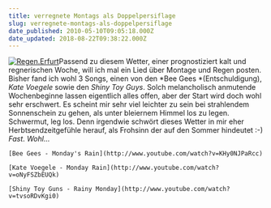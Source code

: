```yaml
---
title: verregnete Montags als Doppelpersiflage
slug: verregnete-montags-als-doppelpersiflage
date_published: 2010-05-10T09:05:18.000Z
date_updated: 2018-08-22T09:38:22.000Z
---
```


[![Regen.Erfurt](//thafaker.de/wp-content/uploads/2010/05/Regen.Erfurt.png)](http://thafaker.de/wp-content/uploads/2010/05/Regen.Erfurt.png)Passend zu diesem Wetter, einer prognostiziert kalt und regnerischen Woche, will ich mal ein Lied über Montage und Regen posten. Bisher fand ich wohl 3 Songs, einen von den *Bee Gees *(Entschuldigung), *Kate Voegele* sowie den *Shiny Toy Guys*. Solch melancholisch anmutende Wochenbeginne lassen eigentlich alles offen, aber der Start wird doch wohl sehr erschwert. Es scheint mir sehr viel leichter zu sein bei strahlendem Sonnenschein zu gehen, als unter bleiernem Himmel los zu legen. Schwermut, leg los. Denn irgendwie schwört dieses Wetter in mir eher Herbtsendzeitgefühle herauf, als Frohsinn der auf den Sommer hindeutet :-) *Fast*. *Wohl...*

`[Bee Gees - Monday's Rain](http://www.youtube.com/watch?v=KHy0NJPaRcc)`

`[Kate Voegele - Monday Rain](http://www.youtube.com/watch?v=oNyFSZbEUQk)`

`[Shiny Toy Guns - Rainy Monday](http://www.youtube.com/watch?v=tvsoRDvKgi0)`
